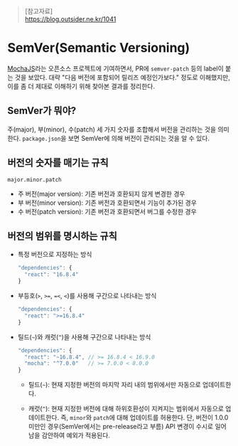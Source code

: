 > [참고자료]  
> https://blog.outsider.ne.kr/1041  

# SemVer(Semantic Versioning)
[MochaJS](https://github.com/mochajs/mocha)라는 오픈소스 프로젝트에 기여하면서, PR에 `semver-patch` 등의 label이 붙는 것을 보았다. 대략 "다음 버전에 포함되어 릴리즈 예정인가보다." 정도로 이해했지만, 이를 좀 더 제대로 이해하기 위해 찾아본 결과를 정리한다.

## SemVer가 뭐야?
주(major), 부(minor), 수(patch) 세 가지 숫자를 조합해서 버전을 관리하는 것을 의미한다. `package.json`을 보면 SemVer에 의해 버전이 관리되는 것을 알 수 있다.

## 버전의 숫자를 매기는 규칙
`major.minor.patch`
- 주 버전(major version): 기존 버전과 호환되지 않게 변경한 경우
- 부 버전(minor version): 기존 버전과 호환되면서 기능이 추가된 경우
- 수 버전(patch version): 기존 버전과 호환되면서 버그를 수정한 경우 

## 버전의 범위를 명시하는 규칙
- 특정 버전으로 지정하는 방식
  ```js
  "dependencies": {
    "react": "16.8.4"
  }
  ```

- 부등호(`>`, `>=`, `=<`, `<`)를 사용해 구간으로 나타내는 방식
  ```js
  "dependencies": {
    "react": ">=16.8.4"
  }
  ```

- 틸드(`~`)와 캐럿(`^`)을 사용해 구간으로 나타내는 방식
  ```js
  "dependencies": {
    "react": "~16.8.4", // >= 16.8.4 < 16.9.0
    "mocha": "^7.0.0"   // >= 7.0.0 < 8.0.0
  }
  ```

  * 틸드(`~`): 현재 지정한 버전의 마지막 자리 내의 범위에서만 자동으로 업데이트한다.
  
  * 캐럿(`^`): 현재 지정한 버전에 대해 하위호환성이 지켜지는 범위에서 자동으로 업데이트한다. 즉, `minor`와 `patch`에 대해 업데이트를 허용한다. 단, 버전이 1.0.0 미만인 경우(SemVer에서는 pre-release라고 부름) API 변경이 수시로 일어남을 감안하여 예외가 적용된다.